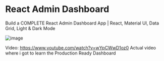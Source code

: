 # React Admin Dashboard

Build a COMPLETE React Admin Dashboard App | React, Material UI, Data Grid, Light & Dark Mode

![image](https://github.com/IndrajitFED/Admin-Dashboard/assets/36766296/813e8f61-86d8-444b-b999-a90290ba7e78)

Video: https://www.youtube.com/watch?v=wYpCWwD1oz0 Actual video where i got to learn the Production Ready Dashboard
